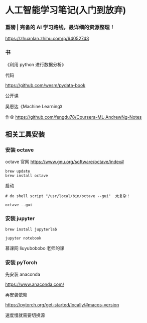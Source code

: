 # 人工智能学习笔记(入门到放弃)

### 重磅 | 完备的 AI 学习路线，最详细的资源整理！

https://zhuanlan.zhihu.com/p/64052743

### 书

《利用 python 进行数据分析》

代码

https://github.com/wesm/pydata-book

公开课

吴恩达《Machine Learning》

作业
https://github.com/fengdu78/Coursera-ML-AndrewNg-Notes

## 相关工具安装

### 安装 octave

octave 官网
https://www.gnu.org/software/octave/index#

```shell
brew update
brew install octave
```

启动

```shell
# do shell script "/usr/local/bin/octave --gui"  太复杂！

octave --gui
```

### 安装 jupyter

```shell
brew install jupyterlab

jupyter notebook
```

慕课网
liuyubobobo 老师的课

### 安装 pyTorch

先安装 anaconda

https://www.anaconda.com/

再安装依赖

https://pytorch.org/get-started/locally/#macos-version

速度慢就需要切换源
